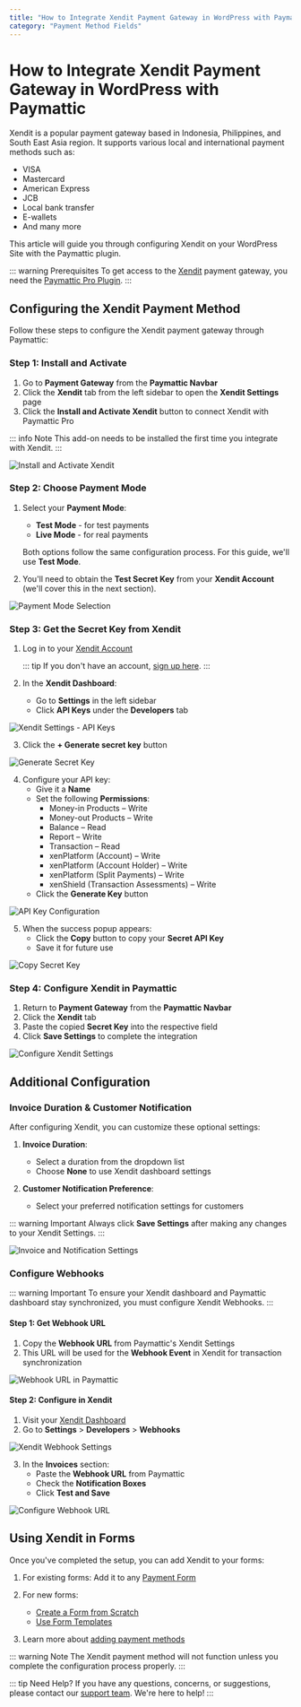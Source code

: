```yaml
---
title: "How to Integrate Xendit Payment Gateway in WordPress with Paymattic?"
category: "Payment Method Fields"
---
```

# How to Integrate Xendit Payment Gateway in WordPress with Paymattic

Xendit is a popular payment gateway based in Indonesia, Philippines, and South East Asia region. It supports various local and international payment methods such as:
- VISA
- Mastercard
- American Express
- JCB
- Local bank transfer
- E-wallets
- And many more

This article will guide you through configuring Xendit on your WordPress Site with the Paymattic plugin.

::: warning Prerequisites
To get access to the [Xendit](https://www.xendit.co/en/) payment gateway, you need the [Paymattic Pro Plugin](/getting-started-with-paymattic/how-to-install-and-activate-paymattic-in-wordpress).
:::

## Configuring the Xendit Payment Method

Follow these steps to configure the Xendit payment gateway through Paymattic:

### Step 1: Install and Activate

1. Go to **Payment Gateway** from the **Paymattic Navbar**
2. Click the **Xendit** tab from the left sidebar to open the **Xendit Settings** page
3. Click the **Install and Activate Xendit** button to connect Xendit with Paymattic Pro

::: info Note
This add-on needs to be installed the first time you integrate with Xendit.
:::

![Install and Activate Xendit](/images/payment-method-fields/how-to-integrate-xendit-in-wordpress/Payment-gateway-Xendit-tab-scaled.webp)

### Step 2: Choose Payment Mode

1. Select your **Payment Mode**:
   - **Test Mode** - for test payments
   - **Live Mode** - for real payments
   
   Both options follow the same configuration process. For this guide, we'll use **Test Mode**.

2. You'll need to obtain the **Test Secret Key** from your **Xendit Account** (we'll cover this in the next section).

![Payment Mode Selection](/images/payment-method-fields/how-to-integrate-xendit-in-wordpress/Payment-Mode-and-Secret-Key.webp)

### Step 3: Get the Secret Key from Xendit

1. Log in to your [Xendit Account](https://dashboard.xendit.co/settings/developers#callbacks)
   
   ::: tip
   If you don't have an account, [sign up here](https://dashboard.xendit.co/register).
   :::

2. In the **Xendit Dashboard**:
   - Go to **Settings** in the left sidebar
   - Click **API Keys** under the **Developers** tab

![Xendit Settings - API Keys](/images/payment-method-fields/how-to-integrate-xendit-in-wordpress/Xendits-Settings-section-API-key-under-Developer-tab-scaled.webp)

3. Click the **+ Generate secret key** button

![Generate Secret Key](/images/payment-method-fields/how-to-integrate-xendit-in-wordpress/Generate-Secret-Key.webp)

4. Configure your API key:
   - Give it a **Name**
   - Set the following **Permissions**:
     - Money-in Products – Write
     - Money-out Products – Write
     - Balance – Read
     - Report – Write
     - Transaction – Read
     - xenPlatform (Account) – Write
     - xenPlatform (Account Holder) – Write
     - xenPlatform (Split Payments) – Write
     - xenShield (Transaction Assessments) – Write
   - Click the **Generate Key** button

![API Key Configuration](/images/payment-method-fields/how-to-integrate-xendit-in-wordpress/Generate-API-Key-popup-page.webp)

5. When the success popup appears:
   - Click the **Copy** button to copy your **Secret API Key**
   - Save it for future use

![Copy Secret Key](/images/payment-method-fields/how-to-integrate-xendit-in-wordpress/Copy-secret-key.webp)

### Step 4: Configure Xendit in Paymattic

1. Return to **Payment Gateway** from the **Paymattic Navbar**
2. Click the **Xendit** tab
3. Paste the copied **Secret Key** into the respective field
4. Click **Save Settings** to complete the integration

![Configure Xendit Settings](/images/payment-method-fields/how-to-integrate-xendit-in-wordpress/Paste-Secret-Key-.webp)

## Additional Configuration

### Invoice Duration & Customer Notification

After configuring Xendit, you can customize these optional settings:

1. **Invoice Duration**:
   - Select a duration from the dropdown list
   - Choose **None** to use Xendit dashboard settings
   
2. **Customer Notification Preference**:
   - Select your preferred notification settings for customers

::: warning Important
Always click **Save Settings** after making any changes to your Xendit Settings.
:::

![Invoice and Notification Settings](/images/payment-method-fields/how-to-integrate-xendit-in-wordpress/Invoice-duration-in-Customer-notification-preference.webp)

### Configure Webhooks

::: warning Important
To ensure your Xendit dashboard and Paymattic dashboard stay synchronized, you must configure Xendit Webhooks.
:::

#### Step 1: Get Webhook URL

1. Copy the **Webhook URL** from Paymattic's Xendit Settings
2. This URL will be used for the **Webhook Event** in Xendit for transaction synchronization

![Webhook URL in Paymattic](/images/payment-method-fields/how-to-integrate-xendit-in-wordpress/Webhook-URL-Events.webp)

#### Step 2: Configure in Xendit

1. Visit your [Xendit Dashboard](https://dashboard.xendit.co/settings/developers#callbacks)
2. Go to **Settings** > **Developers** > **Webhooks**

![Xendit Webhook Settings](/images/payment-method-fields/how-to-integrate-xendit-in-wordpress/Webhooks-under-Developers-tab-of-Xendit-Setting-scaled.webp)

3. In the **Invoices** section:
   - Paste the **Webhook URL** from Paymattic
   - Check the **Notification Boxes**
   - Click **Test and Save**

![Configure Webhook URL](/images/payment-method-fields/how-to-integrate-xendit-in-wordpress/Paste-the-webhook-URL-in-Xendit.webp)

## Using Xendit in Forms

Once you've completed the setup, you can add Xendit to your forms:

1. For existing forms: Add it to any [Payment Form](/payment-method-fields/how-to-create-your-first-payment-form-in-a-minute-and-accept-payments-with-paymattic)

2. For new forms:
   - [Create a Form from Scratch](/form-editor/how-to-create-a-form-from-scratch-with-paymattic)
   - [Use Form Templates](/form-editor/simple-form-templates)

3. Learn more about [adding payment methods](/payment-method-fields/how-to-use-the-payment-method-fields-section)

::: warning Note
The Xendit payment method will not function unless you complete the configuration process properly.
:::

::: tip Need Help?
If you have any questions, concerns, or suggestions, please contact our [support team](https://wpmanageninja.com/support-tickets/). We're here to help!
:::